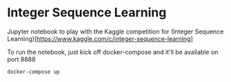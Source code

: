 # Integer Sequence Learning

Jupyter notebook to play with the Kaggle competition for (Integer Sequence Learning)[https://www.kaggle.com/c/integer-sequence-learning]

To run the notebook, just kick off docker-compose and it'll be available on port 8888

```
docker-compose up
```
